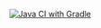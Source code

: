 [![Java CI with Gradle](https://github.com/mivaki-not/api1.2/actions/workflows/gradle.yml/badge.svg)](https://github.com/mivaki-not/api1.2/actions/workflows/gradle.yml)